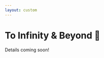 ```yaml
---
layout: custom
---
```


# To Infinity & Beyond 🚀

Details coming soon! 

<!-- ## Session 1: Introduction to Norbert

<iframe width="560" height="315" src="https://www.youtube.com/embed/N4OYFEWdjkc?si=orsFHFuLEvd5g90o" title="YouTube video player" frameborder="0" allow="accelerometer; autoplay; clipboard-write; encrypted-media; gyroscope; picture-in-picture; web-share" referrerpolicy="strict-origin-when-cross-origin" allowfullscreen></iframe>

📓 Workbook: [Session 1.pdf](https://wucomputing-tga.github.io/levels/l4/Session_1.pdf) -->


